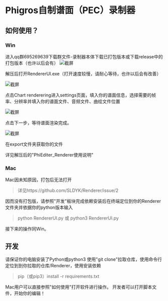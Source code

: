 # Phigros自制谱面（PEC）录制器

## 如何使用？

### Win
进入qq群695269639下载群文件-录制器本体下载已打包版本或下载release中的打包版本（也许以后会有）
<img alt="截屏" src="https://i.postimg.cc/sxrDWxFC/2023-01-03-9-06-31.png">

解压后打开RendererUI.exe（打开速度较慢，请耐心等待，也许以后会有改善）

<img alt="截屏" src="https://i.postimg.cc/pTghXVcj/2023-01-03-8-46-50.png">

点击Chart renderering进入settings页面，填入你的谱面信息，选择需要的帧率、分辨率并填入你的谱面文件、音频文件、曲绘文件位置

<img alt="截屏" src="https://i.postimg.cc/J7kHYJt5/2023-01-03-8-47-06.png">

点击下一步，等待谱面渲染完成。

<img alt="截屏" src="https://i.postimg.cc/J0ZyywS2/2023-01-03-8-47-32.png">

在export文件夹获取你的文件

详见解压后的"PhiEditer_Renderer使用说明"

### Mac
Mac因未知原因，打包后无法打开

> 详见https://github.com/SLDYK/Renderer/issue/2

因而没有打包版，请参照"开发"板块完成依赖安装后在终端定位到你的Renderer文件夹并依据你的python版本输入

> python RendererUI.py 或 python3 RendererUI.py

接下来的操作同Win。

## 开发
请保证你的电脑安装了Python或python3
使用"git clone"拉取仓库，使用命令行定位到到你拉取的仓库/Renderer，使用安装依赖

> pip（或pip3）install -r requirements.txt

Mac用户可以直接参照"如何使用"打开软件进行操作。
开发者可以打开脚本文件，开始你的编辑！